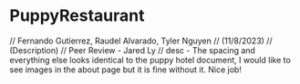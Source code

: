 # PuppyRestaurant
// Fernando Gutierrez, Raudel Alvarado, Tyler Nguyen
// (11/8/2023)
// (Description)
// Peer Review - Jared Ly
// desc - The spacing and everything else looks identical to the puppy hotel document, I would like to see images in the about page but it is fine without it. Nice job!